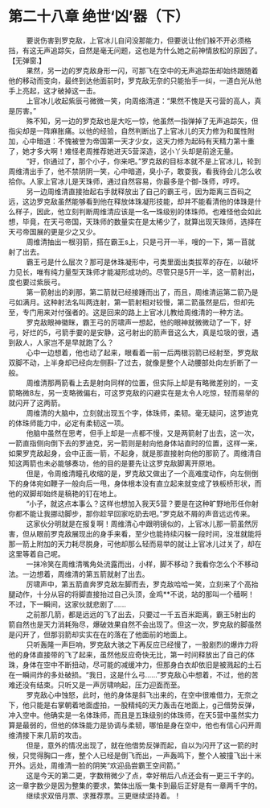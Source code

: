<h1>第二十八章 绝世‘凶’器（下）</h1>
<div id="content">&nbsp&nbsp&nbsp&nbsp&nbsp&nbsp&nbsp&nbsp
 要说伤害到罗克敌，上官冰儿自问没那能力，但要说让他们躲不开必须格挡，有这无声追踪矢，自然是毫无问题，这也是为什么她之前神情放松的原因了。【无弹窗.】
 <br/>&nbsp&nbsp&nbsp&nbsp&nbsp&nbsp&nbsp&nbsp
 果然，另一边的罗克敌身形一闪，可那飞在空中的无声追踪缶却始终跟随着他的移动而变向，最终到达他面前时，罗克敌无奈的只能抬手一纠，一道白光从他手上亮起，这才破掉这一击。
 <br/>&nbsp&nbsp&nbsp&nbsp&nbsp&nbsp&nbsp&nbsp
 上官冰儿收起紫辰弓微微一笑，向周络清道：“果然不愧是天弓营的高人，真是厉害。”
 <br/>&nbsp&nbsp&nbsp&nbsp&nbsp&nbsp&nbsp&nbsp
 殊不知，另一边的罗克敌也是大吃一惊，他虽然一指弹掉了无声追踪矢，但指尖却是一阵麻胀痛。以他的经验，自然判断出了上官冰儿的天力修为和属性附加，心中暗道：不愧被誉为帝国第一天才少女，这天力修为起码有天精力第十重了，她才多大啊！难怪老周推荐她进天5营深造，这小丫头却是前途无量。
 <br/>&nbsp&nbsp&nbsp&nbsp&nbsp&nbsp&nbsp&nbsp
 “好，你通过了，那个小子，你来吧。”罗克敌的目标本就不是上官冰儿，轮到周维清出手了，他不禁阴阴一笑，心中暗道，臭小子，敢耍我，看我待会儿怎么收拾你。人家上官冰儿是天珠师，通过自然容易，你最多是个御-珠师，哼哼。
 <br/>&nbsp&nbsp&nbsp&nbsp&nbsp&nbsp&nbsp&nbsp
 另一边周维清直接抬起右手就释放出了自己的霸王弓，因为距离三百码之远，这边罗克敌虽然能够看到他在释放体珠凝形技能，却并不能看清他的体珠是什么样子，因此，他立刻判断周维清应该是一名一珠级别的体珠师。也难怪他会如此想，毕竟，在天弓帝国，天珠师的数量实在是太稀少了，就算出现天珠师，选择在天弓帝国展的更是少之又少。
 <br/>&nbsp&nbsp&nbsp&nbsp&nbsp&nbsp&nbsp&nbsp
 周维清抽出一根羽箭，搭在霸王s上，只是弓开一半，嗖的一下，第一苜就射了出去。
 <br/>&nbsp&nbsp&nbsp&nbsp&nbsp&nbsp&nbsp&nbsp
 霸王弓是什么层次？那可是休珠凝形中，弓类里面出类拔萃的存在，以破坏力见长，唯有纯力量型天珠师才能凝形成功的。尽管只是5开一半，这一箭射出，度也要过紫辰弓。
 <br/>&nbsp&nbsp&nbsp&nbsp&nbsp&nbsp&nbsp&nbsp
 第一箭射出的刹那，第二箭就已经接踵而出了，而且，周维清运第二箭乃是弓如满月。这种射法名叫两连射，第一箭射相对较慢，第二箭虽然是后，但却先至，专门用来对付强者的。这是回来的路上上官冰儿教给周维清的一种方法。
 <br/>&nbsp&nbsp&nbsp&nbsp&nbsp&nbsp&nbsp&nbsp
 罗克敌眼神徽眯，霸王弓的厉啸声一想起，他的眼神就微微动了一下，好弓，好烂的5，弓箭手要的是安静，这弓射出的箭声音这么大，真是垃圾的很，遇到敌人，人家岂不是早就跑了么？
 <br/>&nbsp&nbsp&nbsp&nbsp&nbsp&nbsp&nbsp&nbsp
 心中一边想着，他也动了起来，眼看着一前一后两根羽箭已经射至，罗克敌双脚不动，上半身却已经向左侧斟-了过去，就像是整个人动腰部处向左折断了一般。
 <br/>&nbsp&nbsp&nbsp&nbsp&nbsp&nbsp&nbsp&nbsp
 周维清那两箭看上去是射向同样的位置，但实际上却是有略微差别的，一支箭略微8左，另一支略微偏右，可这罗克敌的闪避实在是太令人吃惊，轻而易举的就闪开了这两箭。
 <br/>&nbsp&nbsp&nbsp&nbsp&nbsp&nbsp&nbsp&nbsp
 周维清的大脑中，立刻就出现五个字，体珠师，柔韧。毫无疑问，这罗迪克的体珠师能力中，必定有柔韧这一项。
 <br/>&nbsp&nbsp&nbsp&nbsp&nbsp&nbsp&nbsp&nbsp
 他脑中虽然在思考，但手上却是一点都不慢，又是两箭射了出去，这一次，一箭直指侧向倒下去的罗迪克，另一箭则是射向他身体站直时的位置，这样一来，如果罗克敌起身，会中正面一箭，不起身，就是那直接射向他的那箭了。周维清自知这两箭也未必能够奏功，他的目的是要先让这罗克敌脚离开原地。
 <br/>&nbsp&nbsp&nbsp&nbsp&nbsp&nbsp&nbsp&nbsp
 但是，令周维清瞳孔收缩的是，罗克敌又做出了一个高难度动作，向左侧倒下的身体宛如鞭子一般向后一甩，身体根本没有直立起来就变成了铁板桥形状，而他的双脚却始终是稿艳的钉在地上。
 <br/>&nbsp&nbsp&nbsp&nbsp&nbsp&nbsp&nbsp&nbsp
 “小子，就这点本事么？这样也想加入我天5营？要是在这种旷野地形任你射你都不能让我挪动脚步，那你趁早回家吃奶去吧。”罗克敌不屑的声音远远传来。
 <br/>&nbsp&nbsp&nbsp&nbsp&nbsp&nbsp&nbsp&nbsp
 这家伙分明就是在报复啊！周维清心中跟明镜似的，上官冰儿那一箭虽然厉害，但从眼前罗克敌展现出的身手来看，至少也能持续闪躲一段时间，没准就能将那一箭上附加的天力耗尽脱身，可他却那么轻而易举的就让上官冰儿过关了，却在这里等着自己呢。
 <br/>&nbsp&nbsp&nbsp&nbsp&nbsp&nbsp&nbsp&nbsp
 一抹冷笑在周维清嘴角处流露而出，小样，脚不移动？我看你怎么个不移动法。一边想着，周维清的第五箭就射了出去。
 <br/>&nbsp&nbsp&nbsp&nbsp&nbsp&nbsp&nbsp&nbsp
 厉啸声中，第五箭直奔罗克敌左脚而去，罗克敌哈哈一笑，立刻来了个高抬腿动作，十分从容的将脚直接抬过自己头顶，金鸡**不说，站的那叫一个穑啊！不过，下一瞬间，这家伙就悲剧了……
 <br/>&nbsp&nbsp&nbsp&nbsp&nbsp&nbsp&nbsp&nbsp
 之前那几箭，都是远远的飞了出去，只要过一千五百米距离，霸王5射出的箭自然也是天力消耗殆尽，爆破效果自然不会出现了。但这一次，罗克敌的脚虽然是闪开了，但那羽箭却实实在在的落在了他面前的地面上。
 <br/>&nbsp&nbsp&nbsp&nbsp&nbsp&nbsp&nbsp&nbsp
 只听轰隆一声巨响，罗克敌大骇之下再反应已经慢了，一股剧烈的爆炸力将他的身体直接带的飞了起来，虽然他反应奇快无比，第一时间释放出了自己的体珠，身体在空中不断扭动，尽可能的减缓冲力，但那身白衣却依旧是被溅起的土石在一瞬间炸的多处破损。“我日，这是什么弓……”罗克敌心中想着，不过，他的苦难还没有结束。只听又是一声厉啸响起，压力迎面而至。
 <br/>&nbsp&nbsp&nbsp&nbsp&nbsp&nbsp&nbsp&nbsp
 罗克敌心中蚀怒，此时，他的身体是斜飞出来的，在空中很难借力，无奈之下，他只能是右掌朝着地面虚拍，一股精纯的天力轰击在地面上，g己借势反弹，冲入空中。他确实是一名体珠师，而且是五珠级别的体珠师，在天5营中虽然实力算是最弱的，但他的体珠能力是协调与柔韧，哪怕是身在空中，他也有信心闪开周维清接下来几箭的攻击。
 <br/>&nbsp&nbsp&nbsp&nbsp&nbsp&nbsp&nbsp&nbsp
 但是，意外的情况出现了，就在他借势反弹而起，自以为闪开了这一箭的时候，只觉得胸口一疼，整个人已经是倒飞而出，一声轰鸣下，整个人被撞飞出十米开外。远处，周维清一脸的阴笑“欢迎品尝霸王空间箭。”
 <br/>&nbsp&nbsp&nbsp&nbsp&nbsp&nbsp&nbsp&nbsp
 这是今天的第二更，字数稍微少了点，幸好稍后八点还会有一更三千字的。这一章字数少是因为整集的要求，繁体出版一集卡到最后正好是有一章两千字的。
 <br/>&nbsp&nbsp&nbsp&nbsp&nbsp&nbsp&nbsp&nbsp
 继续求双倍月票、求推荐票。三更继续坚持着。！
 <br/>&nbsp&nbsp&nbsp&nbsp&nbsp&nbsp&nbsp&nbsp
 <br/>&nbsp&nbsp&nbsp&nbsp&nbsp&nbsp&nbsp&nbsp
</div>
